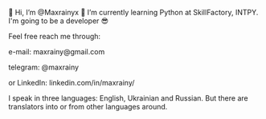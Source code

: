 👋 Hi, I’m @Maxrainyx
🌱 I’m currently learning Python at SkillFactory, INTPY. I'm going to be a developer 😎
<p>Feel free reach me through:</p> <p>e-mail: maxrainy@gmail.com</p> <p>telegram: @maxrainy</> <p>or LinkedIn: linkedin.com/in/maxrainy/ </p>
<p>I speak in three languages: English, Ukrainian and Russian. But there are translators into or from other languages around. </p>

<!---
Maxrainyx/Maxrainyx is a ✨ special ✨ repository because its `README.md` (this file) appears on your GitHub profile.
You can click the Preview link to take a look at your changes.
--->

